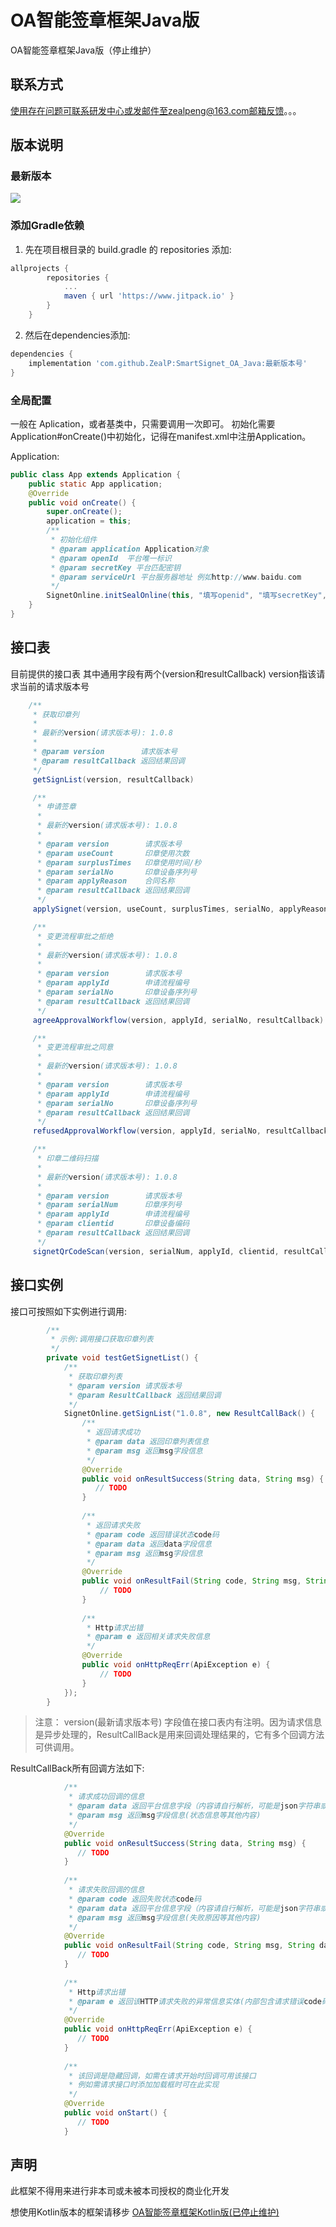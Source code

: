 # OA智能签章框架Java版

OA智能签章框架Java版（停止维护）

## 联系方式

使用存在问题可联系研发中心或发邮件至zealpeng@163.com邮箱反馈。。。

## 版本说明
### 最新版本
<!-- [![release](https://img.shields.io/badge/beta-v1.0.1-orange.svg)](https://github.com/ZealP/SmartSignet_OA_Java)-->

[![](https://www.jitpack.io/v/ZealP/SmartSignet_OA_Java.svg)](https://www.jitpack.io/#ZealP/SmartSignet_OA_Java)

<!-- ### Demo下载
[![downloads](https://img.shields.io/badge/downloads-430k-blue.svg)](https://github.com/zhou-you/RxEasyHttp/blob/master/RxEasyHttp-Demo.apk?raw=true) -->

### 添加Gradle依赖

1. 先在项目根目录的 build.gradle 的 repositories 添加:

```gradle
allprojects {
        repositories {
            ...
            maven { url 'https://www.jitpack.io' }
        }
    }
```

2. 然后在dependencies添加:

```gradle
dependencies {
    implementation 'com.github.ZealP:SmartSignet_OA_Java:最新版本号'
}
```
### 全局配置

一般在 Aplication，或者基类中，只需要调用一次即可。
初始化需要Application#onCreate()中初始化，记得在manifest.xml中注册Application。

Application:

```java
public class App extends Application {
    public static App application;
    @Override
    public void onCreate() {
        super.onCreate();
        application = this;
        /**
         * 初始化组件
         * @param application Application对象
         * @param openId  平台唯一标识
         * @param secretKey 平台匹配密钥
         * @param serviceUrl 平台服务器地址 例如http://www.baidu.com
         */
        SignetOnline.initSealOnline(this, "填写openid", "填写secretKey", "填写serviceUrl");
    }
}
```

## 接口表

目前提供的接口表
其中通用字段有两个(version和resultCallback)
version指该请求当前的请求版本号

```java
    /**
     * 获取印章列
     *
     * 最新的version(请求版本号): 1.0.8
     *
     * @param version        请求版本号
     * @param resultCallback 返回结果回调
     */
     getSignList(version, resultCallback)

     /**
      * 申请签章
      *
      * 最新的version(请求版本号): 1.0.8
      *
      * @param version        请求版本号
      * @param useCount       印章使用次数
      * @param surplusTimes   印章使用时间/秒
      * @param serialNo       印章设备序列号
      * @param applyReason    合同名称
      * @param resultCallback 返回结果回调
      */
     applySignet(version, useCount, surplusTimes, serialNo, applyReason, resultCallback)

     /**
      * 变更流程审批之拒绝
      *
      * 最新的version(请求版本号): 1.0.8
      *
      * @param version        请求版本号
      * @param applyId        申请流程编号
      * @param serialNo       印章设备序列号
      * @param resultCallback 返回结果回调
      */
     agreeApprovalWorkflow(version, applyId, serialNo, resultCallback)

     /**
      * 变更流程审批之同意
      *
      * 最新的version(请求版本号): 1.0.8
      *
      * @param version        请求版本号
      * @param applyId        申请流程编号
      * @param serialNo       印章设备序列号
      * @param resultCallback 返回结果回调
      */
     refusedApprovalWorkflow(version, applyId, serialNo, resultCallback)

     /**
      * 印章二维码扫描
      *
      * 最新的version(请求版本号): 1.0.8
      *
      * @param version        请求版本号
      * @param serialNum      印章序列号
      * @param applyId        申请流程编号
      * @param clientid       印章设备编码
      * @param resultCallback 返回结果回调
      */
     signetQrCodeScan(version, serialNum, applyId, clientid, resultCallback)
```

## 接口实例

接口可按照如下实例进行调用:

```java
        /**
         * 示例:调用接口获取印章列表
         */
        private void testGetSignetList() {
            /**
             * 获取印章列表
             * @param version 请求版本号
             * @param ResultCallback 返回结果回调
             */
            SignetOnline.getSignList("1.0.8", new ResultCallBack() {
                /**
                 * 返回请求成功
                 * @param data 返回印章列表信息
                 * @param msg 返回msg字段信息
                 */
                @Override
                public void onResultSuccess(String data, String msg) {
                   // TODO
                }
    
                /**
                 * 返回请求失败
                 * @param code 返回错误状态code码
                 * @param data 返回data字段信息
                 * @param msg 返回msg字段信息
                 */
                @Override
                public void onResultFail(String code, String msg, String data) {
                    // TODO
                }
    
                /**
                 * Http请求出错
                 * @param e 返回相关请求失败信息
                 */
                @Override
                public void onHttpReqErr(ApiException e) {
                    // TODO
                }
            });
        }
```

>注意：
version(最新请求版本号) 字段值在接口表内有注明。因为请求信息是异步处理的，ResultCallBack是用来回调处理结果的，它有多个回调方法可供调用。

ResultCallBack所有回调方法如下:

```java
            /**
             * 请求成功回调的信息
             * @param data 返回平台信息字段（内容请自行解析，可能是json字符串或其他内容）
             * @param msg 返回msg字段信息(状态信息等其他内容)
             */
            @Override
            public void onResultSuccess(String data, String msg) {
               // TODO
            }
            
            /**
             * 请求失败回调的信息
             * @param code 返回失败状态code码
             * @param data 返回平台信息字段（内容请自行解析，可能是json字符串或其他内容）
             * @param msg 返回msg字段信息(失败原因等其他内容)
             */
            @Override
            public void onResultFail(String code, String msg, String data) {
               // TODO
            }
            
            /**
             * Http请求出错
             * @param e 返回该HTTP请求失败的异常信息实体(内部包含请求错误code码、异常信息message等内容)
             */
            @Override
            public void onHttpReqErr(ApiException e) {
               // TODO
            }
            
            /**
             * 该回调是隐藏回调，如需在请求开始时回调可用该接口
             * 例如需请求接口时添加加载框时可在此实现
             */
            @Override
            public void onStart() {
               // TODO
            }
```

## 声明

此框架不得用来进行非本司或未被本司授权的商业化开发

想使用Kotlin版本的框架请移步 [OA智能签章框架Kotlin版(已停止维护)](https://github.com/ZealP/SmartSignet_OA_Kotlin)

